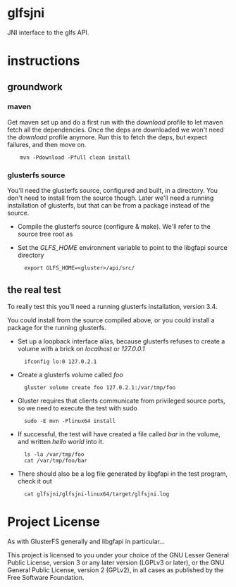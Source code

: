# glfsjni

JNI interface to the glfs API.

# instructions

## groundwork

### maven

Get maven set up and do a first run with the *download* profile to let maven fetch all the dependencies.  Once the deps 
are downloaded we won't need the *download* profile anymore.  Run this to fetch the deps, but expect failures, and then 
move on.

        mvn -Pdownload -Pfull clean install

### glusterfs source

You'll need the glusterfs source, configured and built, in a directory.  You don't need to install from the source though. 
Later we'll need a running installation of glusterfs, but that can be from a package instead of the source.

- Compile the glusterfs source (configure & make).  We'll refer to the source tree root as <gluster>

- Set the *GLFS_HOME* environment variable to point to the libgfapi source directory

        export GLFS_HOME=<gluster>/api/src/

## the real test

To really test this you'll need a running glusterfs installation, version 3.4.

You could install from the source compiled above, or you could install a package for the running glusterfs.

- Set up a loopback interface alias, because glusterfs refuses to create a volume with a brick on *localhost* or *127.0.0.1*

        ifconfig lo:0 127.0.2.1

- Create a glusterfs volume called *foo*

        gluster volume create foo 127.0.2.1:/var/tmp/foo

- Gluster requires that clients communicate from privileged source ports, so we need to execute the test with sudo

        sudo -E mvn -Plinux64 install

- If successful, the test will have created a file called *bar* in the volume, and written *hello world* into it.

        ls -la /var/tmp/foo
        cat /var/tmp/foo/bar

- There should also be a log file generated by libgfapi in the test program, check it out

        cat glfsjni/glfsjni-linux64/target/glfsjni.log

# Project License

As with GlusterFS generally and libgfapi in particular...

This project is licensed to you under your choice of the GNU Lesser General Public 
License, version 3 or any later version (LGPLv3 or later), or the GNU General Public 
License, version 2 (GPLv2), in all cases as published by the Free Software Foundation.
